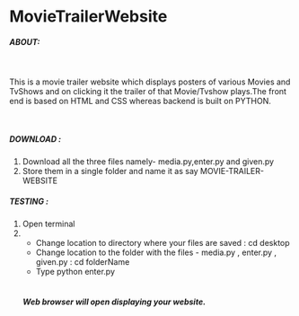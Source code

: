 # MovieTrailerWebsite

<h5>ABOUT:</h5>
<br>
<p> This is a movie trailer website which displays posters of various Movies and TvShows and on clicking it 
the trailer of that Movie/Tvshow plays.The front end is based on HTML and CSS whereas backend is built on PYTHON.</p>
<br>

<h5>DOWNLOAD :</h5>
<ol>
  <li>Download all the three files namely- media.py,enter.py and given.py</li>
  <li>Store them in a single folder and name it as say MOVIE-TRAILER-WEBSITE</li> 
</ol>

<h5>TESTING :</h5>
<ol>
  <li>Open terminal </li>
  <li>
    <ul>
      <li>Change location to directory where your files are saved : cd desktop</li>
      <li>Change location to the folder with the files - media.py , enter.py , given.py : cd folderName</li>
      <li>Type python enter.py</li>
    </ul>
  </li>
<br>

<h5>Web browser will open displaying your website. </h5>
